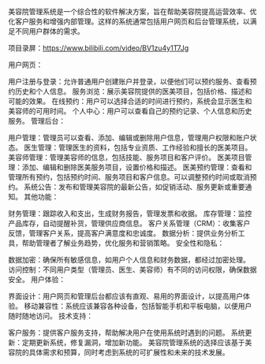 ﻿美容院管理系统是一个综合性的软件解决方案，旨在帮助美容院提高运营效率、优化客户服务和增强内部管理。这样的系统通常包括用户网页和后台管理系统，以满足不同用户群体的需求。

项目录屏：https://www.bilibili.com/video/BV1zu4y1T7Jg

用户网页：

用户注册与登录：允许普通用户创建账户并登录，以便他们可以预约服务、查看预约历史和个人信息。
服务浏览：展示美容院提供的医美项目，包括价格、描述和可能的效果。
在线预约：用户可以选择合适的时间进行预约，系统会显示医生和美容师的可用时间。
个人中心：用户可以查看自己的预约记录、个人信息和历史服务。
管理后台：

用户管理：管理员可以查看、添加、编辑或删除用户信息，管理用户权限和账户状态。
医生管理：管理医生的资料，包括专业资质、工作经验和擅长的医美项目。
美容师管理：管理美容师的信息，包括技能、服务项目和客户评价。
医美项目管理：添加、编辑和删除医美服务项目，设置价格和描述。
医美预约管理：查看和管理所有预约，包括预约时间、服务项目和客户信息。可以调整预约时间或取消预约。
系统公告：发布和管理美容院的最新公告，如促销活动、服务更新或重要通知。
其他功能：

财务管理：跟踪收入和支出，生成财务报告，管理发票和收据。
库存管理：监控产品库存，自动提醒补货，管理供应商信息。
客户关系管理（CRM）：收集客户反馈，管理客户关系，提高客户满意度和忠诚度。
数据分析：提供业务分析工具，帮助管理者了解业务趋势，优化服务和营销策略。
安全性和隐私：

数据加密：确保所有敏感信息，如用户个人信息和财务数据，都经过加密处理。
访问控制：不同用户类型（管理员、医生、美容师）有不同的访问权限，确保数据安全。
用户体验：

界面设计：用户网页和管理后台都应该有直观、易用的界面设计，以提高用户体验。
移动兼容性：系统应该兼容各种设备，包括智能手机和平板电脑，以便用户随时随地访问。
技术支持：

客户服务：提供客户服务支持，帮助解决用户在使用系统时遇到的问题。
系统更新：定期更新系统，修复漏洞，增加新功能。
美容院管理系统的选择应该基于美容院的具体需求和预算，同时考虑到系统的可扩展性和未来的技术发展。